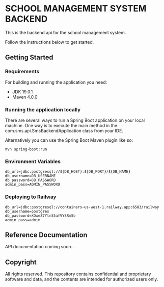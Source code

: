 # SCHOOL MANAGEMENT SYSTEM BACKEND
This is the backend api for the school management system.

Follow the instructions below to get started.

## Getting Started

### Requirements
For building and running the application you need:

* JDK 19.0.1
* Maven 4.0.0

### Running the application locally

There are several ways to run a Spring Boot application on your local machine. One way is to execute the main method in the com.sms.api.SmsBackendApplication class from your IDE.

Alternatively you can use the Spring Boot Maven plugin like so:

```
mvn spring-boot:run
```

### Environment Variables
```
db_url=jdbc:postgresql://${DB_HOST}:${DB_PORT}/${DB_NAME}
db_username=DB_USERNAME
db_password=DB_PASSWORD
admin_pass=ADMIN_PASSWORD
```

### Deploying to Railway
```
db_url=jdbc:postgresql://containers-us-west-1.railway.app:6583/railway
db_username=postgres
db_password=XOxeZ7YtnS5afVYSRmSb
admin_pass=admin
```

## Reference Documentation

API documentation coming soon...

## Copyright

All rights reserved. This repository contains confidential and proprietary software and data, and the contents are intended for authorized users only.